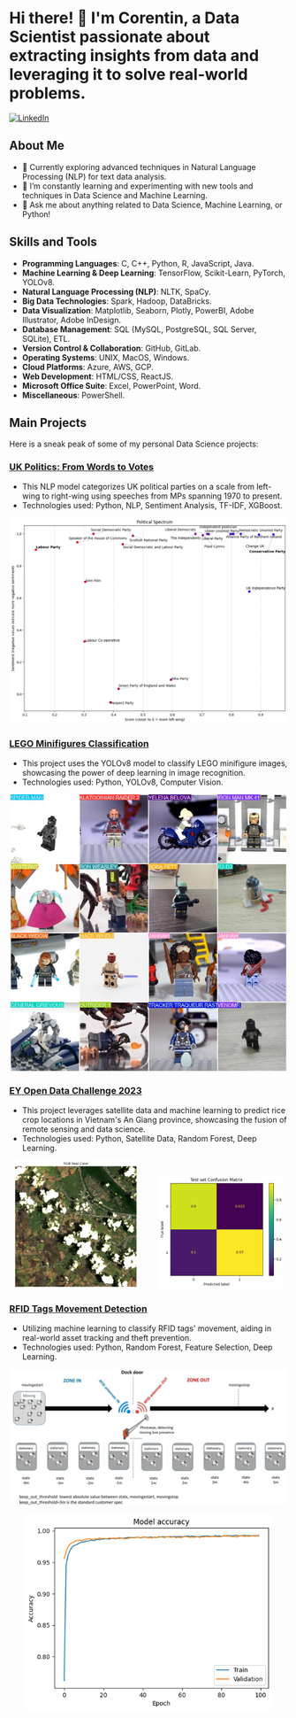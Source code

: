 # Hi there! 👋 I'm Corentin, a Data Scientist passionate about extracting insights from data and leveraging it to solve real-world problems.

[![LinkedIn](https://img.shields.io/badge/LinkedIn-Connect-blue)](https://www.linkedin.com/in/corentin-bouton/)

## About Me

- 🔭 Currently exploring advanced techniques in Natural Language Processing (NLP) for text data analysis.
- 🌱 I’m constantly learning and experimenting with new tools and techniques in Data Science and Machine Learning.
- 💬 Ask me about anything related to Data Science, Machine Learning, or Python!

## Skills and Tools

- **Programming Languages**: C, C++, Python, R, JavaScript, Java.
- **Machine Learning & Deep Learning**: TensorFlow, Scikit-Learn, PyTorch, YOLOv8.
- **Natural Language Processing (NLP)**: NLTK, SpaCy.
- **Big Data Technologies**: Spark, Hadoop, DataBricks.
- **Data Visualization**: Matplotlib, Seaborn, Plotly, PowerBI, Adobe Illustrator, Adobe InDesign.
- **Database Management**: SQL (MySQL, PostgreSQL, SQL Server, SQLite), ETL.
- **Version Control & Collaboration**: GitHub, GitLab.
- **Operating Systems**: UNIX, MacOS, Windows.
- **Cloud Platforms**: Azure, AWS, GCP.
- **Web Development**: HTML/CSS, ReactJS.
- **Microsoft Office Suite**: Excel, PowerPoint, Word.
- **Miscellaneous**: PowerShell.

## Main Projects

Here is a sneak peak of some of my personal Data Science projects:

### [UK Politics: From Words to Votes](https://github.com/corentinbouton/uk-politics)
- This NLP model categorizes UK political parties on a scale from left-wing to right-wing using speeches from MPs spanning 1970 to present.
- Technologies used: Python, NLP, Sentiment Analysis, TF-IDF, XGBoost.

<p align="center">
	<img src="https://raw.githubusercontent.com/corentinbouton/uk-politics/main/results/political_party_spectrum.png" alt="Political UK spectrum" style="width: 600px">
</p>

### [LEGO Minifigures Classification](https://github.com/corentinbouton/lego-minifigures)
- This project uses the YOLOv8 model to classify LEGO minifigure images, showcasing the power of deep learning in image recognition.
- Technologies used: Python, YOLOv8, Computer Vision.

<p align="center">
	<img src="https://raw.githubusercontent.com/corentinbouton/lego-minifigures/main/runs/classify/train/val_batch1_pred.jpg" alt="Predictions" style="width: 500px">
</p>

### [EY Open Data Challenge 2023](https://github.com/corentinbouton/EY-open-data-challenge-2023)
- This project leverages satellite data and machine learning to predict rice crop locations in Vietnam's An Giang province, showcasing the fusion of remote sensing and data science.
- Technologies used: Python, Satellite Data, Random Forest, Deep Learning.

<p align="center">
  <img alt="Sample input satellite image" src="https://raw.githubusercontent.com/corentinbouton/EY-open-data-challenge-2023/main/docs/sample_input_picture.png" width="45%">
&nbsp; &nbsp; &nbsp; &nbsp;
  <img alt="Test Confusion Matrix" src="https://raw.githubusercontent.com/corentinbouton/EY-open-data-challenge-2023/main/results/NN_confusion_matrix_test.png" width="45%">
</p>

### [RFID Tags Movement Detection](https://github.com/corentinbouton/RFID-tags-detection)
- Utilizing machine learning to classify RFID tags' movement, aiding in real-world asset tracking and theft prevention.
- Technologies used: Python, Random Forest, Feature Selection, Deep Learning.

<p align="center">
	<img src="https://raw.githubusercontent.com/corentinbouton/RFID-tags-detection/main/docs/experiment.png" alt="Experiment schema, data collection" style="width: 600px">
</p>

<p align="center">
	<img src="https://raw.githubusercontent.com/corentinbouton/RFID-tags-detection/main/results/accuracy_epochs.png" alt="Experiment schema, data collection" style="width: 450px">
</p>
